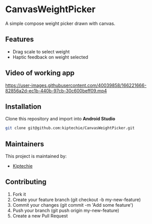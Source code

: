 # CanvasWeightPicker

A simple compose weight picker drawn with canvas.

## Features

* Drag scale to select weight
* Haptic feedback on weight selected

## Video of working app

https://user-images.githubusercontent.com/40039858/166221666-82856a2d-ec1b-440b-97cb-30c600beff09.mp4


## Installation

Clone this repository and import into **Android Studio**

```bash
git clone git@github.com:kiptechie/CanvasWeightPicker.git
```

## Maintainers

This project is maintained by:

* [Kiptechie](https://github.com/kiptechie)

## Contributing

1. Fork it
2. Create your feature branch (git checkout -b my-new-feature)
3. Commit your changes (git commit -m 'Add some feature')
4. Push your branch (git push origin my-new-feature)
5. Create a new Pull Request

